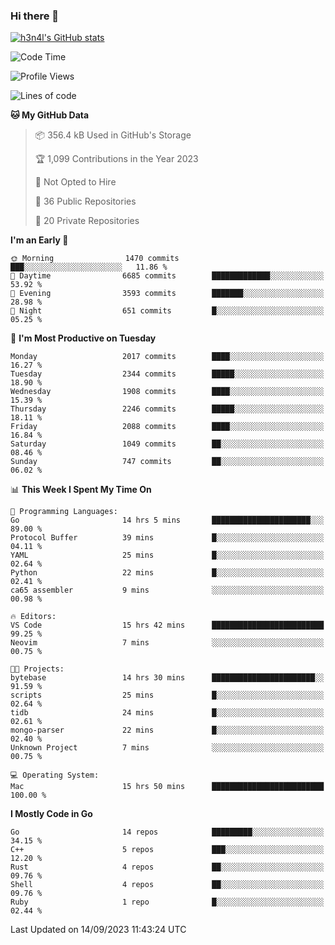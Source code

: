 ### Hi there 👋

[![h3n4l's GitHub stats](https://github-readme-stats.vercel.app/api?username=h3n4l&count_private=true&show_icons=true&theme=radical)](https://github.com/h3n4l/github-readme-stats)

<!--START_SECTION:waka-->
![Code Time](http://img.shields.io/badge/Code%20Time-1%2C584%20hrs%2041%20mins-blue)

![Profile Views](http://img.shields.io/badge/Profile%20Views-6-blue)

![Lines of code](https://img.shields.io/badge/From%20Hello%20World%20I%27ve%20Written-3.4%20million%20lines%20of%20code-blue)

**🐱 My GitHub Data** 

> 📦 356.4 kB Used in GitHub's Storage 
 > 
> 🏆 1,099 Contributions in the Year 2023
 > 
> 🚫 Not Opted to Hire
 > 
> 📜 36 Public Repositories 
 > 
> 🔑 20 Private Repositories 
 > 
**I'm an Early 🐤** 

```text
🌞 Morning                1470 commits        ███░░░░░░░░░░░░░░░░░░░░░░   11.86 % 
🌆 Daytime                6685 commits        █████████████░░░░░░░░░░░░   53.92 % 
🌃 Evening                3593 commits        ███████░░░░░░░░░░░░░░░░░░   28.98 % 
🌙 Night                  651 commits         █░░░░░░░░░░░░░░░░░░░░░░░░   05.25 % 
```
📅 **I'm Most Productive on Tuesday** 

```text
Monday                   2017 commits        ████░░░░░░░░░░░░░░░░░░░░░   16.27 % 
Tuesday                  2344 commits        █████░░░░░░░░░░░░░░░░░░░░   18.90 % 
Wednesday                1908 commits        ████░░░░░░░░░░░░░░░░░░░░░   15.39 % 
Thursday                 2246 commits        █████░░░░░░░░░░░░░░░░░░░░   18.11 % 
Friday                   2088 commits        ████░░░░░░░░░░░░░░░░░░░░░   16.84 % 
Saturday                 1049 commits        ██░░░░░░░░░░░░░░░░░░░░░░░   08.46 % 
Sunday                   747 commits         ██░░░░░░░░░░░░░░░░░░░░░░░   06.02 % 
```


📊 **This Week I Spent My Time On** 

```text
💬 Programming Languages: 
Go                       14 hrs 5 mins       ██████████████████████░░░   89.00 % 
Protocol Buffer          39 mins             █░░░░░░░░░░░░░░░░░░░░░░░░   04.11 % 
YAML                     25 mins             █░░░░░░░░░░░░░░░░░░░░░░░░   02.64 % 
Python                   22 mins             █░░░░░░░░░░░░░░░░░░░░░░░░   02.41 % 
ca65 assembler           9 mins              ░░░░░░░░░░░░░░░░░░░░░░░░░   00.98 % 

🔥 Editors: 
VS Code                  15 hrs 42 mins      █████████████████████████   99.25 % 
Neovim                   7 mins              ░░░░░░░░░░░░░░░░░░░░░░░░░   00.75 % 

🐱‍💻 Projects: 
bytebase                 14 hrs 30 mins      ███████████████████████░░   91.59 % 
scripts                  25 mins             █░░░░░░░░░░░░░░░░░░░░░░░░   02.64 % 
tidb                     24 mins             █░░░░░░░░░░░░░░░░░░░░░░░░   02.61 % 
mongo-parser             22 mins             █░░░░░░░░░░░░░░░░░░░░░░░░   02.40 % 
Unknown Project          7 mins              ░░░░░░░░░░░░░░░░░░░░░░░░░   00.75 % 

💻 Operating System: 
Mac                      15 hrs 50 mins      █████████████████████████   100.00 % 
```

**I Mostly Code in Go** 

```text
Go                       14 repos            █████████░░░░░░░░░░░░░░░░   34.15 % 
C++                      5 repos             ███░░░░░░░░░░░░░░░░░░░░░░   12.20 % 
Rust                     4 repos             ██░░░░░░░░░░░░░░░░░░░░░░░   09.76 % 
Shell                    4 repos             ██░░░░░░░░░░░░░░░░░░░░░░░   09.76 % 
Ruby                     1 repo              █░░░░░░░░░░░░░░░░░░░░░░░░   02.44 % 
```




 Last Updated on 14/09/2023 11:43:24 UTC
<!--END_SECTION:waka-->

